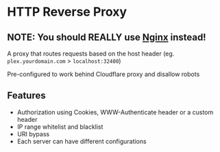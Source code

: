 # HTTP Reverse Proxy

## NOTE: You should REALLY use [Nginx](https://www.nginx.com) instead!

A proxy that routes requests based on the host header (eg. `plex.yourdomain.com` > `localhost:32400`)

Pre-configured to work behind Cloudflare proxy and disallow robots

## Features
* Authorization using Cookies, WWW-Authenticate header or a custom header
* IP range whitelist and blacklist
* URI bypass
* Each server can have different configurations
